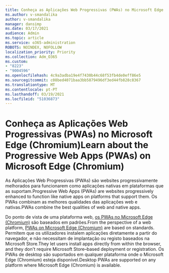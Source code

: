 ```yaml
---
title: Conheça as Aplicações Web Progressivas (PWAs) no Microsoft Edge (Chromium)
ms.author: v-smandalika
author: v-smandalika
manager: dansimp
ms.date: 03/17/2021
audience: Admin
ms.topic: article
ms.service: o365-administration
ROBOTS: NOINDEX, NOFOLLOW
localization_priority: Priority
ms.collection: Adm_O365
ms.custom:
- "8223"
- "9004596"
ms.openlocfilehash: 4c9a3adba19e4f7430b44c68f53fb4de0eff86e5
ms.sourcegitcommit: c08bed4071baa3bb5879496df3ed44fb828c8367
ms.translationtype: MT
ms.contentlocale: pt-PT
ms.lasthandoff: 03/19/2021
ms.locfileid: "51036873"
---
```

# <a name="learn-about-the-progressive-web-apps-pwas-on-microsoft-edge-chromium"></a><span data-ttu-id="cfe31-102">Conheça as Aplicações Web Progressivas (PWAs) no Microsoft Edge (Chromium)</span><span class="sxs-lookup"><span data-stu-id="cfe31-102">Learn about the Progressive Web Apps (PWAs) on Microsoft Edge (Chromium)</span></span>

<span data-ttu-id="cfe31-103">As Aplicações Web Progressivas (PWAs) são websites progressivamente melhorados para funcionarem como aplicações nativas em plataformas que as suportam.</span><span class="sxs-lookup"><span data-stu-id="cfe31-103">Progressive Web Apps (PWAs) are websites progressively enhanced to function like native apps on platforms that support them.</span></span> <span data-ttu-id="cfe31-104">Os PWAs combinam as melhores qualidades das aplicações web e nativas.</span><span class="sxs-lookup"><span data-stu-id="cfe31-104">PWAs combine the best qualities of web and native apps.</span></span>

<span data-ttu-id="cfe31-105">Do ponto de vista de uma plataforma web, [os PWAs no Microsoft Edge (Chromium)](https://docs.microsoft.com/microsoft-edge/progressive-web-apps-chromium/#pwas-on-microsoft-edge-chromium) são baseados em padrões.</span><span class="sxs-lookup"><span data-stu-id="cfe31-105">From the perspective of a web platform, [PWAs on Microsoft Edge (Chromium)](https://docs.microsoft.com/microsoft-edge/progressive-web-apps-chromium/#pwas-on-microsoft-edge-chromium) are based on standards.</span></span> <span data-ttu-id="cfe31-106">Permitem que os utilizadores instalem aplicações diretamente a partir do navegador, e não necessitam de implantação ou registo baseados na Microsoft Store.</span><span class="sxs-lookup"><span data-stu-id="cfe31-106">They let users install apps directly from within the browser, and they don't require Microsoft Store–based deployment or registration.</span></span> <span data-ttu-id="cfe31-107">Os PWAs de desktop são suportados em qualquer plataforma onde o Microsoft Edge (Chromium) esteja disponível.</span><span class="sxs-lookup"><span data-stu-id="cfe31-107">Desktop PWAs are supported on any platform where Microsoft Edge (Chromium) is available.</span></span>
